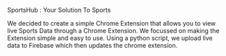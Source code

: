 SportsHub : Your Solution To Sports

We decided to create a simple Chrome Extension that allows you to view live Sports Data through a Chrome Extension.
We focussed on making the Extension simple and easy to use. Using a python script, we upload live data to Firebase which then updates the chrome extension.
